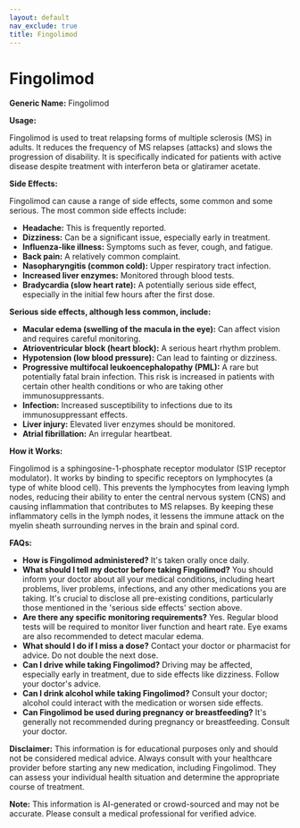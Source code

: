 ```yaml
---
layout: default
nav_exclude: true
title: Fingolimod
---
```


# Fingolimod

**Generic Name:** Fingolimod

**Usage:**

Fingolimod is used to treat relapsing forms of multiple sclerosis (MS) in adults.  It reduces the frequency of MS relapses (attacks) and slows the progression of disability.  It is specifically indicated for patients with active disease despite treatment with interferon beta or glatiramer acetate.


**Side Effects:**

Fingolimod can cause a range of side effects, some common and some serious.  The most common side effects include:

* **Headache:** This is frequently reported.
* **Dizziness:**  Can be a significant issue, especially early in treatment.
* **Influenza-like illness:**  Symptoms such as fever, cough, and fatigue.
* **Back pain:**  A relatively common complaint.
* **Nasopharyngitis (common cold):** Upper respiratory tract infection.
* **Increased liver enzymes:**  Monitored through blood tests.
* **Bradycardia (slow heart rate):**  A potentially serious side effect, especially in the initial few hours after the first dose.


**Serious side effects, although less common, include:**

* **Macular edema (swelling of the macula in the eye):** Can affect vision and requires careful monitoring.
* **Atrioventricular block (heart block):**  A serious heart rhythm problem.
* **Hypotension (low blood pressure):**  Can lead to fainting or dizziness.
* **Progressive multifocal leukoencephalopathy (PML):** A rare but potentially fatal brain infection. This risk is increased in patients with certain other health conditions or who are taking other immunosuppressants.
* **Infection:** Increased susceptibility to infections due to its immunosuppressant effects.
* **Liver injury:** Elevated liver enzymes should be monitored.
* **Atrial fibrillation:** An irregular heartbeat.


**How it Works:**

Fingolimod is a sphingosine-1-phosphate receptor modulator (S1P receptor modulator).  It works by binding to specific receptors on lymphocytes (a type of white blood cell).  This prevents the lymphocytes from leaving lymph nodes, reducing their ability to enter the central nervous system (CNS) and causing inflammation that contributes to MS relapses.  By keeping these inflammatory cells in the lymph nodes, it lessens the immune attack on the myelin sheath surrounding nerves in the brain and spinal cord.


**FAQs:**

* **How is Fingolimod administered?**  It's taken orally once daily.
* **What should I tell my doctor before taking Fingolimod?**  You should inform your doctor about all your medical conditions, including heart problems, liver problems, infections, and any other medications you are taking.  It's crucial to disclose all pre-existing conditions, particularly those mentioned in the 'serious side effects' section above.
* **Are there any specific monitoring requirements?** Yes.  Regular blood tests will be required to monitor liver function and heart rate.  Eye exams are also recommended to detect macular edema.
* **What should I do if I miss a dose?** Contact your doctor or pharmacist for advice.  Do not double the next dose.
* **Can I drive while taking Fingolimod?**  Driving may be affected, especially early in treatment, due to side effects like dizziness.  Follow your doctor's advice.
* **Can I drink alcohol while taking Fingolimod?**  Consult your doctor; alcohol could interact with the medication or worsen side effects.
* **Can Fingolimod be used during pregnancy or breastfeeding?**  It's generally not recommended during pregnancy or breastfeeding. Consult your doctor.


**Disclaimer:** This information is for educational purposes only and should not be considered medical advice.  Always consult with your healthcare provider before starting any new medication, including Fingolimod.  They can assess your individual health situation and determine the appropriate course of treatment.


**Note:** This information is AI-generated or crowd-sourced and may not be accurate. Please consult a medical professional for verified advice.
